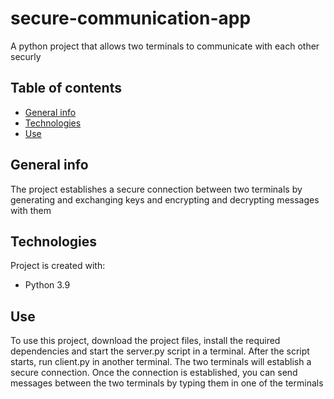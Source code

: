 # secure-communication-app
A python project that allows two terminals to communicate with each other securly
## Table of contents
* [General info](#general-info)
* [Technologies](#technologies)
* [Use](#use)
## General info
The project establishes a secure connection between two terminals by generating and exchanging keys and encrypting and decrypting messages with them
## Technologies
Project is created with:
* Python 3.9
## Use
To use this project, download the project files, install the required dependencies and start the server.py script in a terminal. After the script starts, run client.py in another terminal. The two terminals will establish a secure connection. Once the connection is established, you can send messages between the two terminals by typing them in one of the terminals
